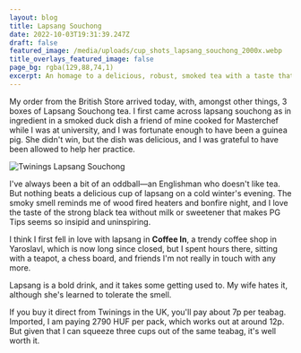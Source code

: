 ```yaml
---
layout: blog
title: Lapsang Souchong
date: 2022-10-03T19:31:39.247Z
draft: false
featured_image: /media/uploads/cup_shots_lapsang_souchong_2000x.webp
title_overlays_featured_image: false
page_bg: rgba(129,88,74,1)
excerpt: An homage to a delicious, robust, smoked tea with a taste that tells tales of autumn evenings.
---
```


My order from the British Store arrived today, with, amongst other things, 3 boxes of Lapsang Souchong tea. I first came across lapsang souchong as in ingredient in a smoked duck dish a friend of mine cooked for Masterchef while I was at university, and I was fortunate enough to have been a guinea pig. She didn't win, but the dish was delicious, and I was grateful to have been allowed to help her practice.

![Twinings Lapsang Souchong](/media/uploads/1-twinings-lapsang-souchong-50-tea-bags_900x.progressive.webp)

I've always been a bit of an oddball—an Englishman who doesn't like tea. But nothing beats a delicious cup of lapsang on a cold winter's evening. The smoky smell reminds me of wood fired heaters and bonfire night, and I love the taste of the strong black tea without milk or sweetener that makes PG Tips seems so insipid and uninspiring.

I think I first fell in love with lapsang in **Coffee In**, a trendy coffee shop in Yaroslavl, which is now long since closed, but I spent hours there, sitting with a teapot, a chess board, and friends I'm not really in touch with any more.

Lapsang is a bold drink, and it takes some getting used to. My wife hates it, although she's learned to tolerate the smell.

If you buy it direct from Twinings in the UK, you'll pay about 7p per teabag. Imported, I am paying 2790 HUF per pack, which works out at around 12p. But given that I can squeeze three cups out of the same teabag, it's well worth it.
